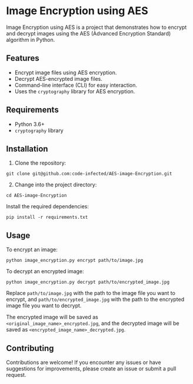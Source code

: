# Image Encryption using AES

Image Encryption using AES is a project that demonstrates how to encrypt and decrypt images using the AES (Advanced Encryption Standard) algorithm in Python.

## Features

- Encrypt image files using AES encryption.
- Decrypt AES-encrypted image files.
- Command-line interface (CLI) for easy interaction.
- Uses the `cryptography` library for AES encryption.

## Requirements

- Python 3.6+
- `cryptography` library

## Installation

1. Clone the repository:

```shell
git clone git@github.com:code-infected/AES-image-Encryption.git
```

2. Change into the project directory:

```shell
cd AES-image-Encryption
```

Install the required dependencies:

```shell
pip install -r requirements.txt
```

## Usage

To encrypt an image:

```shell
python image_encryption.py encrypt path/to/image.jpg
```

To decrypt an encrypted image:

```shell
python image_encryption.py decrypt path/to/encrypted_image.jpg
```

Replace `path/to/image.jpg` with the path to the image file you want to encrypt, and `path/to/encrypted_image.jpg` with the path to the encrypted image file you want to decrypt.

The encrypted image will be saved as `<original_image_name>_encrypted.jpg`, and the decrypted image will be saved as `<encrypted_image_name>_decrypted.jpg`.

## Contributing

Contributions are welcome! If you encounter any issues or have suggestions for improvements, please create an issue or submit a pull request.


